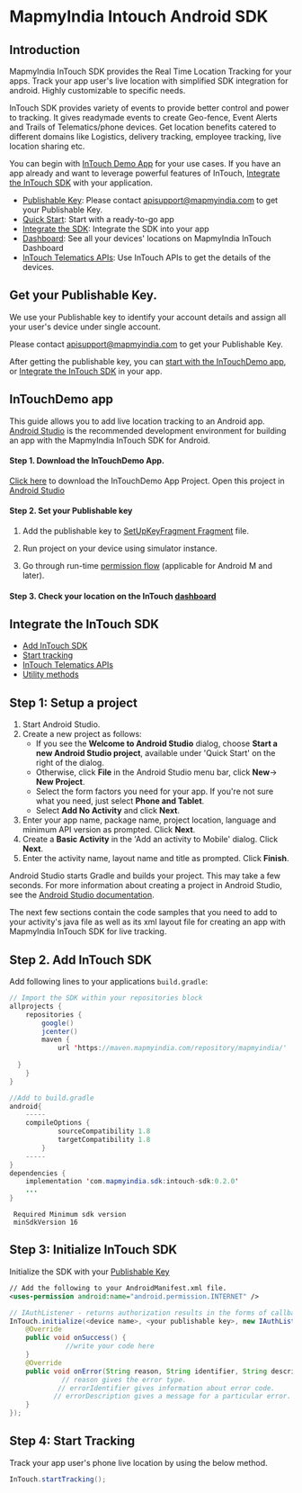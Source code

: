 
# MapmyIndia Intouch Android SDK
## Introduction

MapmyIndia InTouch SDK provides the Real Time Location Tracking for your apps. Track your app user's live location with simplified SDK integration for android. Highly customizable to specific needs.

InTouch SDK provides variety of events to provide better control and power to tracking. It gives readymade events to create Geo-fence, Event Alerts and Trails of Telematics/phone devices. Get location benefits catered to different domains like Logistics, delivery tracking, employee tracking, live location sharing etc.

You can begin with [InTouch Demo App](#InTouchDemoApp) for your use cases. If you have an app already and want to leverage powerful features of InTouch,  [Integrate the InTouch SDK](#IntegrateIntouchSDK) with your application.


-  [Publishable Key](#publishablekey): Please contact apisupport@mapmyindia.com to get your Publishable Key.
-   [Quick Start](https://github.com/MapmyIndia/mapmyindia-intouch-android-sdk#intouchdemo-app): Start with a ready-to-go app
-   [Integrate the SDK](#IntegrateIntouchSDK): Integrate the SDK into your app
-   [Dashboard](https://github.com/MapmyIndia/mapmyindia-intouch-android-sdk/wiki#-intouch-telematics-apis): See all your devices' locations on MapmyIndia InTouch Dashboard
- [InTouch Telematics APIs](https://github.com/MapmyIndia/mapmyindia-intouch-android-sdk/wiki): Use InTouch APIs to get the details of the devices.

## <a name="publishablekey">Get your Publishable Key. 

We use your Publishable key to identify your account details and assign all your user's device under single account. 

Please contact [apisupport@mapmyindia.com](mailto:apisupport@mapmyindia.com) to get your Publishable Key.

After getting the publishable key, you can [start with the InTouchDemo app](#InTouchDemoApp), or [Integrate the InTouch SDK](#IntegrateIntouchSDK) in your app.

## <a name= "InTouchDemoApp">InTouchDemo app</a>
This guide allows you to add live location tracking to an Android app. [Android Studio](https://developer.android.com/studio/index.html) is the recommended development environment for building an app with the MapmyIndia InTouch SDK for Android.
#### Step 1. Download the InTouchDemo App.
[Click here](https://github.com/MapmyIndia/mapmyindia-intouch-android-sdk/archive/master.zip) to download the InTouchDemo App Project. Open this project in [Android Studio](https://developer.android.com/studio/index.html)

#### Step 2. Set your Publishable key

1.  Add the publishable key to  [SetUpKeyFragment Fragment](https://github.com/MapmyIndia/mapmyindia-intouch-android-sdk)  file.
    
2.  Run project on your device using simulator instance.
    
3.  Go through run-time [permission flow](https://developer.android.com/training/permissions/requesting) (applicable for Android M and later).

#### Step 3. Check your location on the InTouch [dashboard](https://intouch.mapmyindia.com/nextgen)

## <a name="IntegrateIntouchSDK">Integrate the InTouch SDK
-  [Add InTouch SDK](#AddInTouchSDK)
-  [Start tracking](#StartTracking)
- [InTouch Telematics APIs](https://github.com/MapmyIndia/mapmyindia-intouch-android-sdk/wiki#-intouch-telematics-apis)
-  [Utility methods](https://github.com/MapmyIndia/mapmyindia-intouch-android-sdk/wiki/Utility-Methods)

## Step 1: Setup a project

1.  Start Android Studio.
2.  Create a new project as follows:
    -   If you see the  **Welcome to Android Studio**  dialog, choose  **Start a new Android Studio project**, available under 'Quick Start' on the right of the dialog.
    -   Otherwise, click  **File**  in the Android Studio menu bar, click  **New**-> **New Project**.
    -   Select the form factors you need for your app. If you're not sure what you need, just select  **Phone and Tablet**.
    -   Select  **Add No Activity**  and click  **Next**.
3.  Enter your app name, package name, project location, language and minimum API version as prompted. Click  **Next**.
4.  Create a  **Basic Activity**  in the 'Add an activity to Mobile' dialog. Click  **Next**.
5.  Enter the activity name, layout name and title as prompted. Click  **Finish**.

Android Studio starts Gradle and builds your project. This may take a few seconds. For more information about creating a project in Android Studio, see the  [Android Studio documentation](https://developer.android.com/studio/projects/create-project.html).

The next few sections contain the code samples that you need to add to your activity's java file as well as its xml layout file for creating an app with MapmyIndia InTouch SDK for live tracking.


## <a name="AddInTouchSDK">Step 2. Add InTouch SDK</a>

Add following lines to your applications  `build.gradle`:
```java
// Import the SDK within your repositories block
allprojects {  
    repositories {  
        google()  
        jcenter()  
        maven {  
            url 'https://maven.mapmyindia.com/repository/mapmyindia/'  
  
  }  
    }  
}

//Add to build.gradle
android{
	-----
	compileOptions {
        	sourceCompatibility 1.8
        	targetCompatibility 1.8
    	}
  	-----
}
dependencies {
    implementation 'com.mapmyindia.sdk:intouch-sdk:0.2.0'
    ...
}
```
```
 Required Minimum sdk version
 minSdkVersion 16  
 ```
## Step 3: Initialize InTouch SDK

Initialize the SDK with your [Publishable Key](Test)

~~~xml
// Add the following to your AndroidManifest.xml file.
<uses-permission android:name="android.permission.INTERNET" />
~~~
~~~java
// IAuthListener - returns authorization results in the forms of callbacks.
InTouch.initialize(<device name>, <your publishable key>, new IAuthListener() {
	@Override
	public void onSuccess() {
			  //write your code here                      
	}
	@Override
	public void onError(String reason, String identifier, String description) {
	         // reason gives the error type. 
            // errorIdentifier gives information about error code. 
           // errorDescription gives a message for a particular error.
	}
});

~~~


## <a name="StartTracking">Step 4: Start Tracking</a> 


Track your app user's phone live location by using the below method.

 ```java
 InTouch.startTracking();
```




